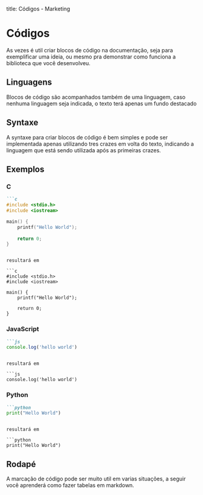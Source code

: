 title: Códigos - Marketing

# Códigos

As vezes é util criar blocos de código na documentação, seja para exemplificar uma ideia, ou mesmo pra demonstrar como
funciona a biblioteca que você desenvolveu.

## Linguagens

Blocos de código são acompanhados também de uma linguagem, caso nenhuma linguagem seja indicada, o texto terá apenas um
fundo destacado

## Syntaxe

A syntaxe para criar blocos de código é bem simples e pode ser implementada apenas utilizando tres crazes em volta do texto,
indicando a linguagem que está sendo utilizada após as primeiras crazes.

## Exemplos

### C
```markdown
```c
#include <stdio.h>
#include <iostream>

main() {
    printf("Hello World");
    
    return 0;
}
 ```
```

resultará em

```c
#include <stdio.h>
#include <iostream>

main() {
    printf("Hello World");
    
    return 0;
}
```

### JavaScript

```markdown
```js
console.log('hello world')
 ```
```

resultará em

```js
console.log('hello world')
```

### Python

```markdown
```python
print("Hello World")
 ```
```

resultará em

```python
print("Hello World")
```


## Rodapé

A marcação de código pode ser muito util em varias situações, a seguir você aprenderá como fazer tabelas em markdown.